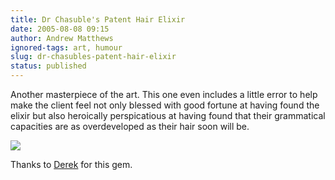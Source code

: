 ```yaml
---
title: Dr Chasuble's Patent Hair Elixir
date: 2005-08-08 09:15
author: Andrew Matthews
ignored-tags: art, humour
slug: dr-chasubles-patent-hair-elixir
status: published
---
```


Another masterpiece of the art. This one even includes a little error to help
make the client feel not only blessed with good fortune at having found the
elixir but also heroically perspicatious at having found that their grammatical
capacities are as overdeveloped as their hair soon will be.

[![](http://photos1.blogger.com/blogger/6860/929/320/chasuble.jpg)](http://photos1.blogger.com/blogger/6860/929/1600/chasuble.jpg)

Thanks to [Derek](http://derekmatthews.dyndns.org) for this gem.
